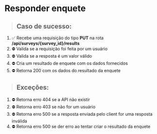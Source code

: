 # Responder enquete

> ## Caso de sucesso:
1. ✅ Recebe uma requisição do tipo **PUT** na rota **/api/surveys/{survey_id}/results**
2. ⛔️ Valida se a requisição foi feita por um usuário
3. ⛔️ Valida se a resposta é um valor válido
4. ⛔️ Cria um resultado de enquete com os dados fornecidos
5. ⛔️ Retorna 200 com os dados do resultado da enquete

> ## Exceções:
1. ⛔️ Retorna erro 404 se a API não existir
2. ⛔️ Retorna erro 403 se não for um usuário
3. ⛔️ Retorna erro 500 se a resposta enviada pelo client for uma resposta inválida
4. ⛔️ Retorna erro 500 se der erro ao tentar criar o resultado da enquete